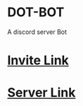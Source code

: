 # DOT-BOT
A discord server Bot
# [Invite Link](https://discord.com/api/oauth2/authorize?client_id=784790502037651459&permissions=0&scope=bot)
# [Server Link](https://dot--bot.herokuapp.com/)
